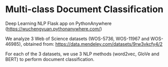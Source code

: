 # Multi-class Document Classification

Deep Learning NLP Flask app on PythonAnywhere (https://wuchengyuan.pythonanywhere.com/)

We analyze 3 Web of Science datasets (WOS-5736, WOS-11967 and WOS-46985), obtained from:
https://data.mendeley.com/datasets/9rw3vkcfy4/2

For each of the 3 datasets, we use 3 NLP methods (word2vec, GloVe and BERT) to perform document classification.
